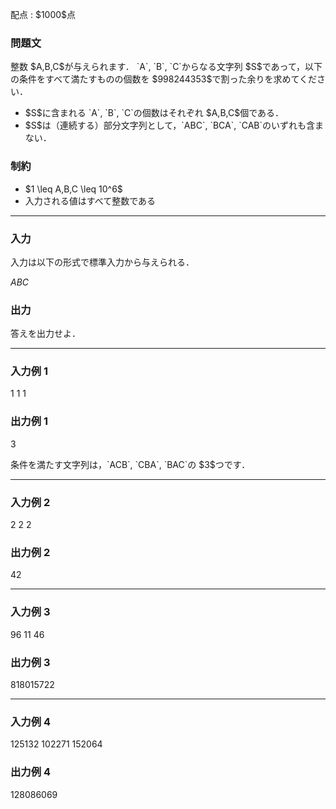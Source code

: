 
<div>

<span>

<span>

<p>
配点 : $1000$点
</p>

<div>

<section>

### **問題文**

<p>
整数 $A,B,C$が与えられます．
`A`, `B`, `C`からなる文字列 $S$であって，以下の条件をすべて満たすものの個数を $998244353$で割った余りを求めてください．
</p>

<ul>

<li>
$S$に含まれる `A`, `B`, `C`の個数はそれぞれ $A,B,C$個である．
</li>

<li>
$S$は（連続する）部分文字列として，`ABC`, `BCA`, `CAB`のいずれも含まない．
</li>

</ul>

</section>

</div>

<div>

<section>

### **制約**

<ul>

<li>
$1 \leq A,B,C \leq 10^6$
</li>

<li>
入力される値はすべて整数である
</li>

</ul>

</section>

</div>

---

<div>

<div>

<section>

### **入力**

<p>
入力は以下の形式で標準入力から与えられる．
</p>

<div>

$A$$B$$C$
</div>

</section>

</div>

<div>

<section>

### **出力**

<p>
答えを出力せよ．
</p>

</section>

</div>

</div>

---

<div>

<section>

### **入力例 1**

<div>

1 1 1

</div>

</section>

</div>

<div>

<section>

### **出力例 1**

<div>

3

</div>

<p>
条件を満たす文字列は，`ACB`, `CBA`, `BAC`の $3$つです．
</p>

</section>

</div>

---

<div>

<section>

### **入力例 2**

<div>

2 2 2

</div>

</section>

</div>

<div>

<section>

### **出力例 2**

<div>

42

</div>

</section>

</div>

---

<div>

<section>

### **入力例 3**

<div>

96 11 46

</div>

</section>

</div>

<div>

<section>

### **出力例 3**

<div>

818015722

</div>

</section>

</div>

---

<div>

<section>

### **入力例 4**

<div>

125132 102271 152064

</div>

</section>

</div>

<div>

<section>

### **出力例 4**

<div>

128086069

</div>

</section>

</div>

</span>

</span>

</div>
